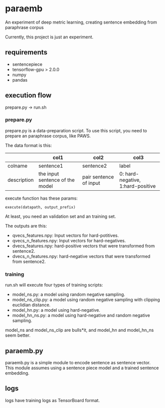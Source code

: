 # paraemb
An experiment of deep metric learning, creating sentence embedding from paraphrase corpus

Currently, this project is just an experiment.

## requirements

- sentencepiece
- tensorflow-gpu > 2.0.0
- numpy
- pandas


## execution flow

prepare.py -> run.sh

### prepare.py

prepare.py is a data-preparation script. To use this script, you need to prepare an paraphrase corpus, like PAWS.

The data format is this:

||col1|col2|col3|
|---|---|---|---|
|colname|sentence1|sentence2|label|
|description|the input sentence of the model|pair sentence of input|0: hard-negative, 1:hard-positive|

execute function has these params:

```
execute(datapath, output_prefix)
```

At least, you need an validation set and an training set.

The outputs are this:

- qvecs_features.npy: Input vectors for hard-potitives.
- qvecs_n_features.npy: Input vectors for hard-negatives.
- dvecs_features.npy: hard-positive vectors that were transformed from sentence2.
- dvecs_n_features.npy: hard-negative vectors that were transformed from sentence2.

### training
run.sh will execute four types of training scripts:

- model_ns.py: a model using random negative sampling.
- model_ns_clip.py: a model using random negative sampling with clipping euclidian distance.
- model_hn.py: a model using hard-negative.
- model_hn_ns.py: a model using hard-negative and random negative sampling.

model_ns and model_ns_clip are bulls*it, and model_hn and model_hn_ns seem better.

## paraemb.py

paraemb.py is a simple module to encode sentence as sentence vector.
This module assumes using a sentence piece model and a trained sentence embedding.

## logs

logs have training logs as TensorBoard format.